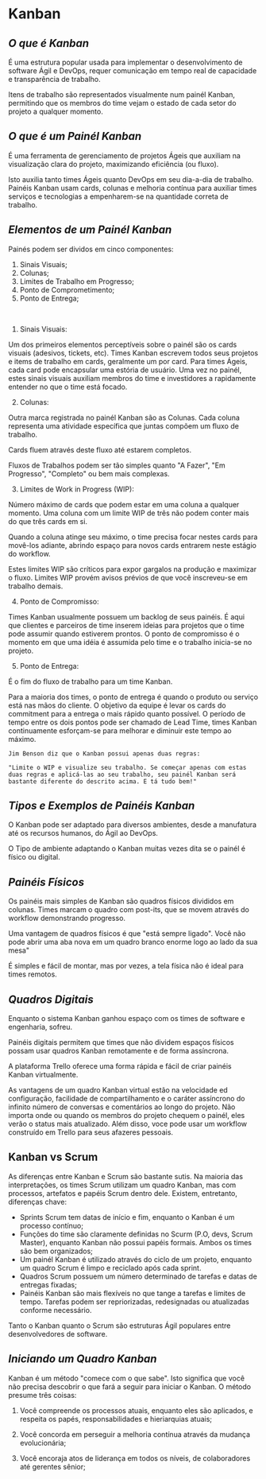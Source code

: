# **Kanban**

## *O que é Kanban*

É uma estrutura popular usada para implementar o desenvolvimento de software Ágil e DevOps, requer comunicação em tempo real de capacidade e transparência de trabalho.  

Itens de trabalho são representados visualmente num painél Kanban, permitindo que os membros do time vejam o estado de cada setor do projeto a qualquer momento.

## *O que é um Painél Kanban*

É uma ferramenta de gerenciamento de projetos Ágeis que auxiliam na visualização clara do projeto, maximizando eficiência (ou fluxo).  

Isto auxilia tanto times Ágeis quanto DevOps em seu dia-a-dia de trabalho. Painéis Kanban usam cards, colunas e melhoria contínua para auxiliar times serviços e tecnologias a empenharem-se na quantidade correta de trabalho.

## *Elementos de um Painél Kanban*

Painés podem ser dividos em cinco componentes:

1. Sinais Visuais;
2. Colunas;
3. Limites de Trabalho em Progresso;
4. Ponto de Comprometimento;
5. Ponto de Entrega;


<BR>

1. Sinais Visuais:  

Um dos primeiros elementos perceptíveis sobre o painél  são os cards visuais (adesivos, tickets, etc). Times Kanban escrevem todos seus projetos e items de trabalho em cards, geralmente um por card. Para times Ágeis, cada card pode encapsular uma estória de usuário. Uma vez no painél, estes sinais visuais auxiliam membros do time e investidores a rapidamente entender no que o time está focado.

2. Colunas:  

Outra marca registrada no painél Kanban são as Colunas. Cada coluna representa uma atividade específica que juntas compõem um fluxo de trabalho. 

Cards fluem através deste fluxo até estarem completos.

Fluxos de Trabalhos podem ser tão simples quanto "A Fazer", "Em Progresso", "Completo" ou bem mais complexas.

3. Limites de Work in Progress (WIP):

Número máximo de cards que podem estar em uma coluna a qualquer momento. Uma  coluna com um limite WIP de três não podem conter mais do que três cards em si.

Quando a coluna atinge seu máximo, o time precisa focar nestes cards para movê-los adiante, abrindo espaço para novos cards entrarem neste estágio do workflow.  

Estes limites WIP são críticos para expor gargalos na produção e maximizar o fluxo. Limites WIP provém avisos prévios de que você inscreveu-se em trabalho demais.

4. Ponto de Compromisso:

Times Kanban usualmente possuem um backlog de seus painéis. É aqui que clientes e parceiros de time inserem ideias para projetos que o time pode assumir quando estiverem prontos. O ponto de compromisso é o momento em que uma idéia é assumida pelo time e o trabalho inicia-se no projeto.

5. Ponto de Entrega:

É o fim do fluxo de trabalho para um time Kanban.  

Para a maioria dos times, o ponto de entrega é quando o produto ou serviço está nas mãos do cliente. O objetivo da equipe é levar os cards do commitment para a entrega o mais rápido quanto possível. O período de tempo entre os dois pontos pode ser chamado de Lead Time, times Kanban continuamente esforçam-se para melhorar e diminuir este tempo ao máximo.


    Jim Benson diz que o Kanban possui apenas duas regras: 
    
    "Limite o WIP e visualize seu trabalho. Se começar apenas com estas duas regras e aplicá-las ao seu trabalho, seu painél Kanban será bastante diferente do descrito acima. E tá tudo bem!"


## *Tipos e Exemplos de Painéis Kanban*

O Kanban pode ser adaptado para diversos ambientes, desde a manufatura até os recursos humanos, do Ágil ao DevOps.

O Tipo de ambiente adaptando o Kanban muitas vezes dita se o painél é físico ou digital.

## *Painéis Físicos*

Os painéis mais simples de Kanban são quadros físicos divididos em colunas. Times marcam o quadro com post-its, que se movem através do workflow demonstrando progresso.

Uma vantagem de quadros físicos é que "está sempre ligado". Você não pode abrir uma aba nova em um quadro branco enorme logo ao lado da sua mesa"

É simples e fácil de montar, mas por vezes, a tela física não é ideal para times remotos.


## *Quadros Digitais*

Enquanto o sistema Kanban ganhou espaço com os times de software e engenharia, sofreu.

Painéis digitais permitem que times que não dividem espaços físicos possam usar quadros Kanban remotamente e de forma assíncrona.

A plataforma Trello oferece uma forma rápida e fácil de criar painéis Kanban virtualmente. 

As vantagens de um quadro Kanban virtual estão na velocidade ed configuração, facilidade de compartilhamento e o caráter assíncrono do infinito número de conversas e comentários ao longo do projeto. Não importa onde ou quando os membros do projeto chequem o painél, eles verão o status mais atualizado. Além disso, voce pode usar um workflow construído em Trello para seus afazeres pessoais.


## **Kanban vs Scrum**

As diferenças entre Kanban e Scrum são bastante sutis. Na maioria das interpretações, os times Scrum utilizam um quadro Kanban, mas com processos, artefatos e papéis Scrum dentro dele. Existem, entretanto, diferenças chave:

 - Sprints Scrum tem datas de início e fim, enquanto o Kanban é um processo contínuo;
 - Funções do time são claramente definidas no Scurm (P.O, devs, Scrum Master), enquanto Kanban não possui papéis formais. Ambos os times são bem organizados;
 - Um painél Kanban é utilizado através do ciclo de um projeto, enquanto um quadro Scrum é limpo e reciclado após cada sprint.
 - Quadros Scrum possuem um número determinado de tarefas e datas de entregas fixadas;
 - Painéis Kanban são mais flexíveis no que tange a tarefas e limites de tempo. Tarefas podem ser repriorizadas, redesignadas ou atualizadas conforme necessário.


Tanto o Kanban quanto o Scrum são estruturas Ágil populares entre desenvolvedores de software.



## *Iniciando um Quadro Kanban*

Kanban é um método "comece com o que sabe". Isto significa que você não precisa descobrir o que fará a seguir para iniciar o Kanban. O método presume três coisas:

1. Você compreende os processos atuais, enquanto eles são aplicados, e respeita os papés, responsabilidades e hieriarquias atuais;

2. Você concorda em perseguir a melhoria contínua através da mudança evolucionária;

3. Você encoraja atos  de liderança em todos os níveis, de colaboradores até gerentes sênior;

